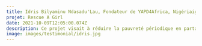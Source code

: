 ```yaml
---
title: Idris Bilyaminu Ndasadu'Lau, Fondateur de YAPD4Africa, Nigériaigeria
projet: Rescue A Girl
date: 2021-10-09T12:05:00.074Z
description: Ce projet visait à réduire la pauvreté périodique en partageant des informations et des compétences adéquates pour soutenir les femmes et les filles marginalisées, quel que soit leur lieu de résidence au Nigeria. En 2020, lors de la Journée internationale des filles, ce projet a permis à plus de 300 femmes et filles de recevoir des serviettes hygiéniques gratuites dans le nord du Nigeria. Mais après le rapport de notre projet 2020, nous avons compris que les serviettes hygiéniques ne sont pas la meilleure solution pour mettre fin à la pauvreté périodique et à l'inégalité financière des femmes et des filles dans le monde. En 2021, nous avons conçu une stratégie de solution durable pour soutenir ces femmes et ces filles grâce à des serviettes réutilisables.
image: images/testimonial/idris.jpg
---
```

